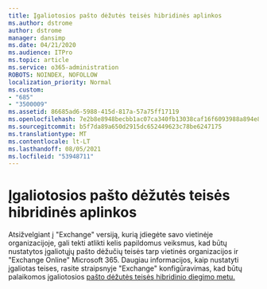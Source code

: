 ```yaml
---
title: Įgaliotosios pašto dėžutės teisės hibridinės aplinkos
ms.author: dstrome
author: dstrome
manager: dansimp
ms.date: 04/21/2020
ms.audience: ITPro
ms.topic: article
ms.service: o365-administration
ROBOTS: NOINDEX, NOFOLLOW
localization_priority: Normal
ms.custom:
- "685"
- "3500009"
ms.assetid: 86685ad6-5988-415d-817a-57a75ff17119
ms.openlocfilehash: 7e2b8e8948becbb1ac07ca340fb13038caf16f6093988a894e85e0cefb8a64a4
ms.sourcegitcommit: b5f7da89a650d2915dc652449623c78be6247175
ms.translationtype: MT
ms.contentlocale: lt-LT
ms.lasthandoff: 08/05/2021
ms.locfileid: "53948711"
---
```

# <a name="delegated-mailbox-permissions-in-a-hybrid-environment"></a>Įgaliotosios pašto dėžutės teisės hibridinės aplinkos

Atsižvelgiant į "Exchange" versiją, kurią įdiegėte savo vietinėje organizacijoje, gali tekti atlikti kelis papildomus veiksmus, kad būtų nustatytos įgaliotųjų pašto dėžučių teisės tarp vietinės organizacijos ir "Exchange Online" Microsoft 365. Daugiau informacijos, kaip nustatyti įgaliotas teises, rasite straipsnyje "Exchange" konfigūravimas, kad būtų palaikomos įgaliotosios [pašto dėžutės teisės hibridinio diegimo metu.](https://technet.microsoft.com/library/mt784505%28v=exchg.150%29.aspx)
  